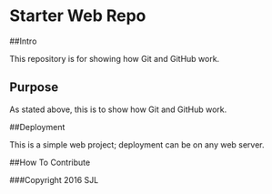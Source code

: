 # Starter Web Repo
##Intro

This repository is for showing how Git and GitHub work.

## Purpose

As stated above, this is to show how Git and GitHub work.

##Deployment

This is a simple web project; deployment can be on any web server.

##How To Contribute

###Copyright
2016 SJL